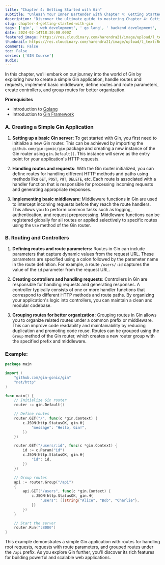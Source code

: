 ```yaml
---
title: "Chapter 4: Getting Started with Gin"
subtitle: "Unleash Your Inner Bartender with Chapter 4: Getting Started with Gin"
description: "Discover the ultimate guide to mastering Chapter 4: Getting Started with Gin – Your ticket to unlocking the potential of this popular web framework. Cheers!"
slug: chapter-4-getting-started-with-gin
tags: ['gin', ' web development', ' go lang', ' backend development', ' programming']
date: 2024-02-14T18:30:00.000Z
featured_image: https://res.cloudinary.com/harendra21/image/upload/l_text:Roboto_50_bold:Chapter%204:%20Getting%20Started%20with%20Gin,co_rgb:ffffff/golangwithexample/gin-course_ijbjnk.png
thumbnail: https://res.cloudinary.com/harendra21/image/upload/l_text:Roboto_50_bold:Chapter%204:%20Getting%20Started%20with%20Gin,co_rgb:ffffff/golangwithexample/gin-course_ijbjnk.png
comments: False
toc: False
series: ['GIN Course']
audio: 
---
```

In this chapter, we'll embark on our journey into the world of Gin by exploring how to create a simple Gin application, handle routes and requests, implement basic middleware, define routes and route parameters, create controllers, and group routes for better organization.

**Prerequisites** 
- Introduction to [Golang](https://golang.withcodeexample.com/blog/golang-tutorial-for-beginners/)
- Introduction to [Gin Framework](https://golang.withcodeexample.com/blog/chapter-1-introduction-to-gin-framework/)

### A. Creating a Simple Gin Application

1. **Setting up a basic Gin server:**
   To get started with Gin, you first need to initialize a new Gin router. This can be achieved by importing the `github.com/gin-gonic/gin` package and creating a new instance of the Gin router using `gin.Default()`. This instance will serve as the entry point for your application's HTTP requests.

2. **Handling routes and requests:**
   With the Gin router initialized, you can define routes for handling different HTTP methods and paths using methods like `GET`, `POST`, `PUT`, `DELETE`, etc. Each route is associated with a handler function that is responsible for processing incoming requests and generating appropriate responses.

3. **Implementing basic middleware:**
   Middleware functions in Gin are used to intercept incoming requests before they reach the route handlers. This allows you to perform common tasks such as logging, authentication, and request preprocessing. Middleware functions can be registered globally for all routes or applied selectively to specific routes using the `Use` method of the Gin router.

### B. Routing and Controllers

1. **Defining routes and route parameters:**
   Routes in Gin can include parameters that capture dynamic values from the request URL. These parameters are specified using a colon followed by the parameter name in the route definition. For example, a route `/users/:id` captures the value of the `id` parameter from the request URL.

2. **Creating controllers and handling requests:**
   Controllers in Gin are responsible for handling requests and generating responses. A controller typically consists of one or more handler functions that correspond to different HTTP methods and route paths. By organizing your application's logic into controllers, you can maintain a clean and modular codebase.

3. **Grouping routes for better organization:**
   Grouping routes in Gin allows you to organize related routes under a common prefix or middleware. This can improve code readability and maintainability by reducing duplication and promoting code reuse. Routes can be grouped using the `Group` method of the Gin router, which creates a new router group with the specified prefix and middleware.

### Example:

```go
package main

import (
	"github.com/gin-gonic/gin"
	"net/http"
)

func main() {
	// Initialize Gin router
	router := gin.Default()

	// Define routes
	router.GET("/", func(c *gin.Context) {
		c.JSON(http.StatusOK, gin.H{
			"message": "Hello, Gin!",
		})
	})

	router.GET("/users/:id", func(c *gin.Context) {
		id := c.Param("id")
		c.JSON(http.StatusOK, gin.H{
			"id": id,
		})
	})

	// Group routes
	api := router.Group("/api")
	{
		api.GET("/users", func(c *gin.Context) {
			c.JSON(http.StatusOK, gin.H{
				"users": []string{"Alice", "Bob", "Charlie"},
			})
		})
	}

	// Start the server
	router.Run(":8080")
}
```

This example demonstrates a simple Gin application with routes for handling root requests, requests with route parameters, and grouped routes under the `/api` prefix. As you explore Gin further, you'll discover its rich features for building powerful and scalable web applications.